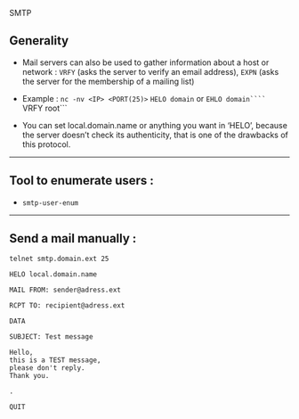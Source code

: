 SMTP

## Generality
- Mail servers can also be used to gather information about a host or network : ```VRFY``` (asks the server to verify an email address), ```EXPN``` (asks the server for the membership of a mailing list)

- Example : 
```nc -nv <IP> <PORT(25)>```
```HELO domain``` or ```EHLO domain````
```VRFY root```


- You can set local.domain.name or anything you want in ‘HELO’, because the server doesn’t check its authenticity, that is one of the drawbacks of this protocol.

---


## Tool to enumerate users :

- ```smtp-user-enum```

---

## Send a mail manually :

```
telnet smtp.domain.ext 25

HELO local.domain.name

MAIL FROM: sender@adress.ext

RCPT TO: recipient@adress.ext

DATA

SUBJECT: Test message

Hello,
this is a TEST message, 
please don't reply.
Thank you.

.

QUIT
```
